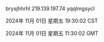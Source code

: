brysjhhrhl 219.139.197.74 yqqlmgsycl

2024年 11月 01日 星期五 19:30:02 CST

2024年 11月 01日 星期五 11:30:02 GMT

